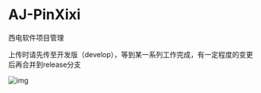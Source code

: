 # AJ-PinXixi
西电软件项目管理

上传时请先传至开发版（develop），等到某一系列工作完成，有一定程度的变更后再合并到release分支

![img](https://images2015.cnblogs.com/blog/718344/201609/718344-20160913141526648-581574208.png)